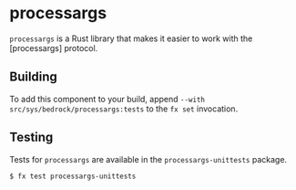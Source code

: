 # processargs

`processargs` is a Rust library that makes it easier to work with the
[processargs] protocol.

## Building

To add this component to your build, append
`--with src/sys/bedrock/processargs:tests`
to the `fx set` invocation.

## Testing

Tests for `processargs` are available in the `processargs-unittests` package.

```
$ fx test processargs-unittests
```

